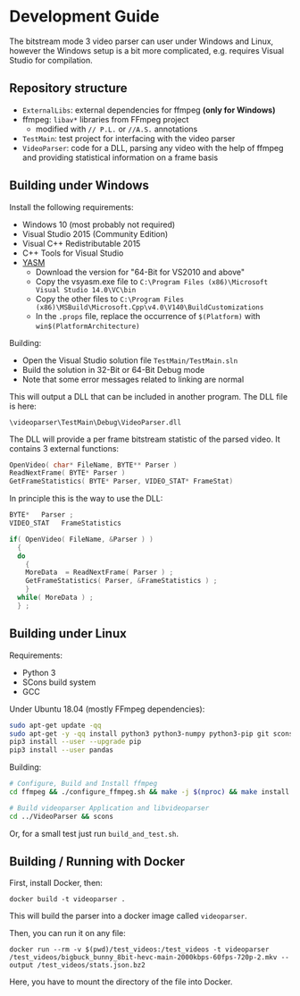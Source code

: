 # Development Guide

The bitstream mode 3 video parser can user under Windows and Linux, however the Windows setup is a bit more complicated, e.g. requires Visual Studio for compilation.

## Repository structure

* `ExternalLibs`: external dependencies for ffmpeg **(only for Windows)**
* ffmpeg: `libav*` libraries from FFmpeg project
    * modified with `// P.L.` or `//A.S.` annotations
* `TestMain`: test project for interfacing with the video parser
* `VideoParser`: code for a DLL, parsing any video with the help of ffmpeg and providing statistical information on a frame basis

## Building under Windows

Install the following requirements:

- Windows 10  (most probably not required)
- Visual Studio 2015 (Community Edition)
- Visual C++ Redistributable 2015
- C++ Tools for Visual Studio
- [YASM](http://yasm.tortall.net/Download.html)
  - Download the version for "64-Bit for VS2010 and above"
  - Copy the vsyasm.exe file to `C:\Program Files (x86)\Microsoft Visual Studio 14.0\VC\bin`
  - Copy the other files to `C:\Program Files (x86)\MSBuild\Microsoft.Cpp\v4.0\V140\BuildCustomizations`
  - In the `.props` file, replace the occurrence of `$(Platform)` with `win$(PlatformArchitecture)`

Building:

- Open the Visual Studio solution file `TestMain/TestMain.sln`
- Build the solution in 32-Bit or 64-Bit Debug mode
- Note that some error messages related to linking are normal

This will output a DLL that can be included in another program. The DLL file is here:

    \videoparser\TestMain\Debug\VideoParser.dll

The DLL will provide a per frame bitstream statistic of the parsed video.
It contains 3 external functions:

```c++
OpenVideo( char* FileName, BYTE** Parser )
ReadNextFrame( BYTE* Parser )
GetFrameStatistics( BYTE* Parser, VIDEO_STAT* FrameStat)
```

In principle this is the way to use the DLL:

```c++
BYTE*   Parser ;
VIDEO_STAT   FrameStatistics

if( OpenVideo( FileName, &Parser ) )
  {
  do
    {
    MoreData  = ReadNextFrame( Parser ) ;
    GetFrameStatistics( Parser, &FrameStatistics ) ;
    }
  while( MoreData ) ;
  } ;
```

## Building under Linux

Requirements:

- Python 3
- SCons build system
- GCC

Under Ubuntu 18.04 (mostly FFmpeg dependencies):

```bash
sudo apt-get update -qq
sudo apt-get -y -qq install python3 python3-numpy python3-pip git scons autoconf automake build-essential libass-dev libfreetype6-dev libsdl2-dev libtheora-dev libtool libva-dev libvdpau-dev libvorbis-dev libxcb1-dev libxcb-shm0-dev libxcb-xfixes0-dev pkg-config texinfo wget zlib1g-dev yasm
pip3 install --user --upgrade pip
pip3 install --user pandas
```

Building:

```bash
# Configure, Build and Install ffmpeg
cd ffmpeg && ./configure_ffmpeg.sh && make -j $(nproc) && make install

# Build videoparser Application and libvideoparser
cd ../VideoParser && scons
```

Or, for a small test just run `build_and_test.sh`.

## Building / Running with Docker

First, install Docker, then:

    docker build -t videoparser .

This will build the parser into a docker image called `videoparser`.

Then, you can run it on any file:

    docker run --rm -v $(pwd)/test_videos:/test_videos -t videoparser /test_videos/bigbuck_bunny_8bit-hevc-main-2000kbps-60fps-720p-2.mkv --output /test_videos/stats.json.bz2

Here, you have to mount the directory of the file into Docker.